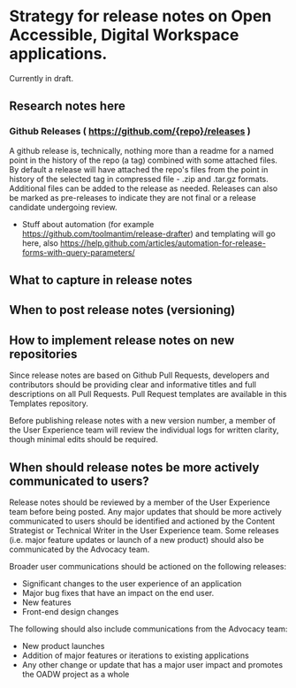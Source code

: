# Strategy for release notes on Open Accessible, Digital Workspace applications. 

Currently in draft. 

## Research notes here

### Github Releases ( https://github.com/{repo}/releases )
A github release is, technically, nothing more than a readme for a named point in the history of the repo (a tag) combined with some attached files. By default a release will have attached the repo's files from the point in history of the selected tag  in compressed file - .zip and .tar.gz formats. Additional files can be added to the release as needed. Releases can also be marked as pre-releases to indicate they are not final or a release candidate undergoing review.


* Stuff about automation (for example https://github.com/toolmantim/release-drafter) and templating will go here, also  https://help.github.com/articles/automation-for-release-forms-with-query-parameters/

## What to capture in release notes

## When to post release notes (versioning)

## How to implement release notes on new repositories

Since release notes are based on Github Pull Requests, developers and contributors should be providing clear and informative titles and full descriptions on all Pull Requests. Pull Request templates are available in this Templates repository. 

Before publishing release notes with a new version number, a member of the User Experience team will review the individual logs for written clarity, though minimal edits should be required. 

## When should release notes be more actively communicated to users?

Release notes should be reviewed by a member of the User Experience team before being posted. Any major updates that should be more actively communicated to users should be identified and actioned by the Content Strategist or Technical Writer in the User Experience team. Some releases (i.e. major feature updates or launch of a new product) should also be communicated by the Advocacy team. 

Broader user communications should be actioned on the following releases:

* Significant changes to the user experience of an application
* Major bug fixes that have an impact on the end user. 
* New features
* Front-end design changes

The following should also include communications from the Advocacy team:

* New product launches
* Addition of major features or iterations to existing applications
* Any other change or update that has a major user impact and promotes the OADW project as a whole
